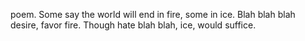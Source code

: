 poem.
Some say the world will end in fire, some in ice.
Blah blah blah desire, favor fire.
Though hate blah blah, ice, would suffice.
